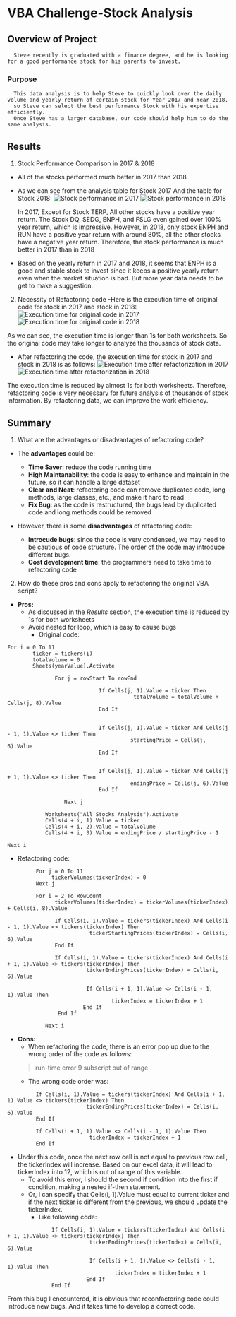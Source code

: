 # VBA Challenge-Stock Analysis

## Overview of Project
      Steve recently is graduated with a finance degree, and he is looking for a good performance stock for his parents to invest.
     
### Purpose
      This data analysis is to help Steve to quickly look over the daily volume and yearly return of certain stock for Year 2017 and Year 2018,
      so Steve can select the best performance Stock with his expertise efficiently.
      Once Steve has a larger database, our code should help him to do the same analysis.

## Results
1. Stock Performance Comparison in 2017 & 2018
- All of the stocks performed much better in 2017 than 2018
- As we can see from the analysis table for Stock 2017  And the table for Stock 2018:
      ![Stock performance in 2017](https://raw.githubusercontent.com/xueying-lin/stock-analysis/main/Stock_2017_Performance.PNG)
      ![Stock performance in 2018](https://github.com/xueying-lin/stock-analysis/blob/17c0cbf294c9f497bddde4d89c126d2d45340368/Stock_2018_Performance.PNG)
       
  In 2017, Except for Stock TERP, All other stocks have a positive year return. The Stock DQ, SEDG, ENPH, and FSLG even gained over 100% year return, which is impressive.
  However, in 2018, only stock ENPH and RUN have a positive year return with around 80%, all the other stocks have a negative year return.
  Therefore, the stock performance is much better in 2017 than in 2018
       
- Based on the yearly return in 2017 and 2018, it seems that ENPH is a good and stable stock to invest since it keeps a positive yearly return even when the market situation is bad. But more year data needs to be get to make a suggestion.

2. Necessity of Refactoring code
-Here is the execution time of original code for stock in 2017 and stock in 2018:
       ![Execution time for original code in 2017](https://github.com/xueying-lin/stock-analysis/blob/17c0cbf294c9f497bddde4d89c126d2d45340368/originalcode_2017.PNG)
       ![Execution time for original code in 2018](https://github.com/xueying-lin/stock-analysis/blob/17c0cbf294c9f497bddde4d89c126d2d45340368/originalcode_2018.PNG)
        
As we can see, the execution time is longer than 1s for both worksheets. So the original code may take longer to analyze the thousands of stock data.

- After refactoring the code, the execution time for stock in 2017 and stock in 2018 is as follows:
        ![Execution time after refactorization in 2017](https://github.com/xueying-lin/stock-analysis/blob/17c0cbf294c9f497bddde4d89c126d2d45340368/VBA_Challenge_2017.PNG)
        ![Execution time after refactorization in 2018](https://github.com/xueying-lin/stock-analysis/blob/17c0cbf294c9f497bddde4d89c126d2d45340368/VBA_Challenge_2018.PNG)
        
The execution time is reduced by almost 1s for both worksheets. Therefore, refactoring code is very necessary for future analysis of thousands of stock information.
By refactoring data, we can improve the work efficiency.

## Summary
1. What are the advantages or disadvantages of refactoring code?
- The **advantages** could be:
    - **Time Saver**: reduce the code running time
    - **High Maintanability**: the code is easy to enhance and maintain in the future, so it can handle a large dataset
    - **Clear and Neat**: refactoring code can remove duplicated code, long methods, large classes, etc., and make it hard to read
    - **Fix Bug**: as the code is restructured, the bugs lead by duplicated code and long methods could be removed
       
 - However, there is some **disadvantages** of refactoring code:
    - **Introcude bugs**: since the code is very condensed, we may need to be cautious of code structure. The order of the code may introduce different bugs.
    - **Cost development time**: the programmers need to take time to refactoring code

2. How do these pros and cons apply to refactoring the original VBA script? 
- **Pros:**
    - As discussed in the *Results* section, the execution time is reduced by 1s for both worksheets
    - Avoid nested for loop, which is easy to cause bugs
        - Original code:
``` 
For i = 0 To 11
        ticker = tickers(i)
        totalVolume = 0
        Sheets(yearValue).Activate
    
               For j = rowStart To rowEnd
      
                             If Cells(j, 1).Value = ticker Then
                                        totalVolume = totalVolume + Cells(j, 8).Value
                             End If
        
          
                             If Cells(j, 1).Value = ticker And Cells(j - 1, 1).Value <> ticker Then
                                       startingPrice = Cells(j, 6).Value
                             End If
       
         
                             If Cells(j, 1).Value = ticker And Cells(j + 1, 1).Value <> ticker Then
                                       endingPrice = Cells(j, 6).Value
                             End If
       
                  Next j
     
            Worksheets("All Stocks Analysis").Activate
            Cells(4 + i, 1).Value = ticker
            Cells(4 + i, 2).Value = totalVolume
            Cells(4 + i, 3).Value = endingPrice / startingPrice - 1
       
Next i
 ```
- Refactoring code:
 ```
          For j = 0 To 11
               tickerVolumes(tickerIndex) = 0
          Next j
       
          For i = 2 To RowCount
                tickerVolumes(tickerIndex) = tickerVolumes(tickerIndex) + Cells(i, 8).Value
       
                If Cells(i, 1).Value = tickers(tickerIndex) And Cells(i - 1, 1).Value <> tickers(tickerIndex) Then
                           tickerStartingPrices(tickerIndex) = Cells(i, 6).Value
                End If
           
                If Cells(i, 1).Value = tickers(tickerIndex) And Cells(i + 1, 1).Value <> tickers(tickerIndex) Then
                          tickerEndingPrices(tickerIndex) = Cells(i, 6).Value

                          If Cells(i + 1, 1).Value <> Cells(i - 1, 1).Value Then
                                  tickerIndex = tickerIndex + 1
                         End If
                 End If    
    
             Next i
 ```
-  **Cons:**
   - When refactoring the code, there is an error pop up due to the wrong order of the code as follows:
    >run-time error 9 subscript out of range
   - The wrong code order was:
 ```
          If Cells(i, 1).Value = tickers(tickerIndex) And Cells(i + 1, 1).Value <> tickers(tickerIndex) Then
                          tickerEndingPrices(tickerIndex) = Cells(i, 6).Value
          End If

          If Cells(i + 1, 1).Value <> Cells(i - 1, 1).Value Then
                           tickerIndex = tickerIndex + 1
          End If
 ```
- Under this code, once the next row cell is not equal to previous row cell, the tickerIndex will increase. Based on our excel data, it will lead to tickerIndex into 12, which is out of range of this variable.
    - To avoid this error, I should the second if condition into the first if condition, making a nested if-then statement.
    - Or, I can specify that Cells(i, 1).Value must equal to current ticker and if the next ticker is different from the previous, we should update the tickerIndex.
        - Like following code:
```
              If Cells(i, 1).Value = tickers(tickerIndex) And Cells(i + 1, 1).Value <> tickers(tickerIndex) Then
                          tickerEndingPrices(tickerIndex) = Cells(i, 6).Value

                          If Cells(i + 1, 1).Value <> Cells(i - 1, 1).Value Then
                                  tickerIndex = tickerIndex + 1
                         End If
              End If    
```
            
From this bug I encountered, it is obvious that reconfactoring code could introduce new bugs. And it takes time to develop a correct code.
